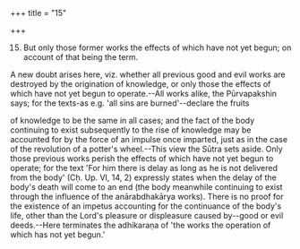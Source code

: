 +++
title = "15"

+++


15. But only those former works the effects of which have not yet begun; on account of that being the term.

A new doubt arises here, viz. whether all previous good and evil works are destroyed by the origination of knowledge, or only those the effects of which have not yet begun to operate.--All works alike, the Pūrvapakshin says; for the texts-as e.g. 'all sins are burned'--declare the fruits

of knowledge to be the same in all cases; and the fact of the body continuing to exist subsequently to the rise of knowledge may be accounted for by the force of an impulse once imparted, just as in the case of the revolution of a potter's wheel.--This view the Sūtra sets aside. Only those previous works perish the effects of which have not yet begun to operate; for the text 'For him there is delay as long as he is not delivered from the body' (Cḥ. Up. VI, 14, 2) expressly states when the delay of the body's death will come to an end (the body meanwhile continuing to exist through the influence of the anārabdhakārya works). There is no proof for the existence of an impetus accounting for the continuance of the body's life, other than the Lord's pleasure or displeasure caused by--good or evil deeds.--Here terminates the adhikaraṇa of 'the works the operation of which has not yet begun.'


